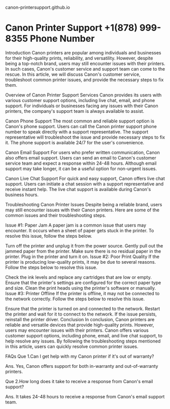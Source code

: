 canon-printersupport.github.io
# Canon Printer Support +1(878) 999-8355 Phone Number

Introduction
Canon printers are popular among individuals and businesses for their high-quality prints, reliability, and versatility. However, despite being a top-notch brand, users may still encounter issues with their printers. In such cases, Canon's customer service and support team can come to the rescue. In this article, we will discuss Canon's customer service, troubleshoot common printer issues, and provide the necessary steps to fix them.

Overview of Canon Printer Support Services
Canon provides its users with various customer support options, including live chat, email, and phone support. For individuals or businesses facing any issues with their Canon printers, the company's support team is always available to assist.

Canon Phone Support
The most common and reliable support option is Canon's phone support. Users can call the Canon printer support phone number to speak directly with a support representative. The support representative will troubleshoot the issue and provide necessary steps to fix it. The phone support is available 24/7 for the user's convenience.

Canon Email Support
For users who prefer written communication, Canon also offers email support. Users can send an email to Canon's customer service team and expect a response within 24-48 hours. Although email support may take longer, it can be a useful option for non-urgent issues.

Canon Live Chat Support
For quick and easy support, Canon offers live chat support. Users can initiate a chat session with a support representative and receive instant help. The live chat support is available during Canon's business hours.

Troubleshooting Canon Printer Issues
Despite being a reliable brand, users may still encounter issues with their Canon printers. Here are some of the common issues and their troubleshooting steps.

Issue #1: Paper Jam
A paper jam is a common issue that users may encounter. It occurs when a sheet of paper gets stuck in the printer. To resolve this issue, follow the steps below.

Turn off the printer and unplug it from the power source.
Gently pull out the jammed paper from the printer.
Make sure there is no residual paper in the printer.
Plug in the printer and turn it on.
Issue #2: Poor Print Quality
If the printer is producing low-quality prints, it may be due to several reasons. Follow the steps below to resolve this issue.

Check the ink levels and replace any cartridges that are low or empty.
Ensure that the printer's settings are configured for the correct paper type and size.
Clean the print heads using the printer's software or manually.
Issue #3: Printer Offline
If the printer is offline, it may not be connected to the network correctly. Follow the steps below to resolve this issue.

Ensure that the printer is turned on and connected to the network.
Restart the printer and wait for it to connect to the network.
If the issue persists, reinstall the printer driver.
Conclusion
In conclusion, Canon printers are reliable and versatile devices that provide high-quality prints. However, users may encounter issues with their printers. Canon offers various customer support options, including phone, email, and live chat support, to help resolve any issues. By following the troubleshooting steps mentioned in this article, users can quickly resolve common printer issues.

FAQs
Que 1.Can I get help with my Canon printer if it's out of warranty?

Ans. Yes, Canon offers support for both in-warranty and out-of-warranty printers.

Que 2.How long does it take to receive a response from Canon's email support?

Ans. It takes 24-48 hours to receive a response from Canon's email support team.
